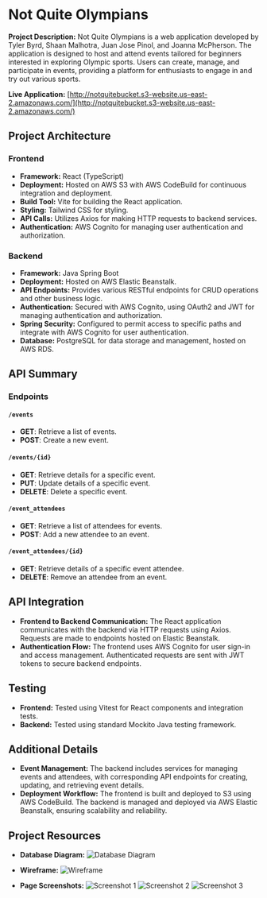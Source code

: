 # Not Quite Olympians

**Project Description:**
Not Quite Olympians is a web application developed by Tyler Byrd, Shaan Malhotra, Juan Jose Pinol, and Joanna McPherson. The application is designed to host and attend events tailored for beginners interested in exploring Olympic sports. Users can create, manage, and participate in events, providing a platform for enthusiasts to engage in and try out various sports.

**Live Application:** [http://notquitebucket.s3-website.us-east-2.amazonaws.com/](http://notquitebucket.s3-website.us-east-2.amazonaws.com/)

## Project Architecture

### Frontend

- **Framework:** React (TypeScript)
- **Deployment:** Hosted on AWS S3 with AWS CodeBuild for continuous integration and deployment.
- **Build Tool:** Vite for building the React application.
- **Styling:** Tailwind CSS for styling.
- **API Calls:** Utilizes Axios for making HTTP requests to backend services.
- **Authentication:** AWS Cognito for managing user authentication and authorization.

### Backend

- **Framework:** Java Spring Boot
- **Deployment:** Hosted on AWS Elastic Beanstalk.
- **API Endpoints:** Provides various RESTful endpoints for CRUD operations and other business logic.
- **Authentication:** Secured with AWS Cognito, using OAuth2 and JWT for managing authentication and authorization.
- **Spring Security:** Configured to permit access to specific paths and integrate with AWS Cognito for user authentication.
- **Database:** PostgreSQL for data storage and management, hosted on AWS RDS.

## API Summary

### Endpoints

#### **`/events`**

- **GET**: Retrieve a list of events.
- **POST**: Create a new event.

#### **`/events/{id}`**

- **GET**: Retrieve details for a specific event.
- **PUT**: Update details of a specific event.
- **DELETE**: Delete a specific event.

#### **`/event_attendees`**

- **GET**: Retrieve a list of attendees for events.
- **POST**: Add a new attendee to an event.

#### **`/event_attendees/{id}`**

- **GET**: Retrieve details of a specific event attendee.
- **DELETE**: Remove an attendee from an event.

## API Integration

- **Frontend to Backend Communication:** The React application communicates with the backend via HTTP requests using Axios. Requests are made to endpoints hosted on Elastic Beanstalk.
- **Authentication Flow:** The frontend uses AWS Cognito for user sign-in and access management. Authenticated requests are sent with JWT tokens to secure backend endpoints.

## Testing

- **Frontend:** Tested using Vitest for React components and integration tests.
- **Backend:** Tested using standard Mockito Java testing framework.

## Additional Details

- **Event Management:** The backend includes services for managing events and attendees, with corresponding API endpoints for creating, updating, and retrieving event details.
- **Deployment Workflow:** The frontend is built and deployed to S3 using AWS CodeBuild. The backend is managed and deployed via AWS Elastic Beanstalk, ensuring scalability and reliability.

## Project Resources

- **Database Diagram:**
  ![Database Diagram](images/dbdiagram.png)
- **Wireframe:**
  ![Wireframe](images/wireframe.png)

- **Page Screenshots:**
  ![Screenshot 1](images/pagescreenshots/screenshot1.png)
  ![Screenshot 2](images/pagescreenshots/screenshot2.png)
  ![Screenshot 3](images/pagescreenshots/screenshot3.png)
